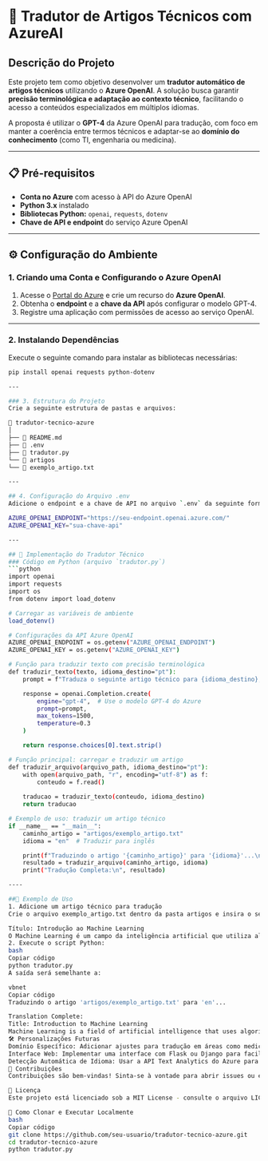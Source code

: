 # 📄 Tradutor de Artigos Técnicos com AzureAI  

## **Descrição do Projeto**  
Este projeto tem como objetivo desenvolver um **tradutor automático de artigos técnicos** utilizando o **Azure OpenAI**. A solução busca garantir **precisão terminológica e adaptação ao contexto técnico**, facilitando o acesso a conteúdos especializados em múltiplos idiomas.  

A proposta é utilizar o **GPT-4** da Azure OpenAI para tradução, com foco em manter a coerência entre termos técnicos e adaptar-se ao **domínio do conhecimento** (como TI, engenharia ou medicina).  

---

## **📋 Pré-requisitos**  
- **Conta no Azure** com acesso à API do Azure OpenAI  
- **Python 3.x** instalado  
- **Bibliotecas Python:** `openai`, `requests`, `dotenv`  
- **Chave de API e endpoint** do serviço Azure OpenAI

---

## **⚙️ Configuração do Ambiente**

### 1. Criando uma Conta e Configurando o Azure OpenAI  
1. Acesse o [Portal do Azure](https://portal.azure.com) e crie um recurso do **Azure OpenAI**.  
2. Obtenha o **endpoint** e a **chave da API** após configurar o modelo GPT-4.  
3. Registre uma aplicação com permissões de acesso ao serviço OpenAI.

---

### 2. Instalando Dependências  
Execute o seguinte comando para instalar as bibliotecas necessárias:  
```bash
pip install openai requests python-dotenv

---

### 3. Estrutura do Projeto  
Crie a seguinte estrutura de pastas e arquivos:

📁 tradutor-tecnico-azure
│
├── 📄 README.md
├── 📄 .env
├── 📄 tradutor.py
└── 📁 artigos
└── 📄 exemplo_artigo.txt

---

## 4. Configuração do Arquivo .env  
Adicione o endpoint e a chave de API no arquivo `.env` da seguinte forma:

AZURE_OPENAI_ENDPOINT="https://seu-endpoint.openai.azure.com/"
AZURE_OPENAI_KEY="sua-chave-api"

---

## 🚀 Implementação do Tradutor Técnico  
### Código em Python (arquivo `tradutor.py`)  
```python
import openai
import requests
import os
from dotenv import load_dotenv

# Carregar as variáveis de ambiente
load_dotenv()

# Configurações da API Azure OpenAI
AZURE_OPENAI_ENDPOINT = os.getenv("AZURE_OPENAI_ENDPOINT")
AZURE_OPENAI_KEY = os.getenv("AZURE_OPENAI_KEY")

# Função para traduzir texto com precisão terminológica
def traduzir_texto(texto, idioma_destino="pt"):
    prompt = f"Traduza o seguinte artigo técnico para {idioma_destino}, garantindo precisão nos termos técnicos:\n\n{texto}"

    response = openai.Completion.create(
        engine="gpt-4",  # Use o modelo GPT-4 do Azure
        prompt=prompt,
        max_tokens=1500,
        temperature=0.3
    )

    return response.choices[0].text.strip()

# Função principal: carregar e traduzir um artigo
def traduzir_arquivo(arquivo_path, idioma_destino="pt"):
    with open(arquivo_path, "r", encoding="utf-8") as f:
        conteudo = f.read()
    
    traducao = traduzir_texto(conteudo, idioma_destino)
    return traducao

# Exemplo de uso: traduzir um artigo técnico
if __name__ == "__main__":
    caminho_artigo = "artigos/exemplo_artigo.txt"
    idioma = "en"  # Traduzir para inglês

    print(f"Traduzindo o artigo '{caminho_artigo}' para '{idioma}'...\n")
    resultado = traduzir_arquivo(caminho_artigo, idioma)
    print("Tradução Completa:\n", resultado)

----

##📄 Exemplo de Uso
1. Adicione um artigo técnico para tradução
Crie o arquivo exemplo_artigo.txt dentro da pasta artigos e insira o seguinte conteúdo:

Título: Introdução ao Machine Learning  
O Machine Learning é um campo da inteligência artificial que utiliza algoritmos para aprender com dados e fazer previsões...
2. Execute o script Python:
bash
Copiar código
python tradutor.py
A saída será semelhante a:

vbnet
Copiar código
Traduzindo o artigo 'artigos/exemplo_artigo.txt' para 'en'...

Translation Complete:
Title: Introduction to Machine Learning
Machine Learning is a field of artificial intelligence that uses algorithms to learn from data and make predictions...
🛠 Personalizações Futuras
Domínio Específico: Adicionar ajustes para tradução em áreas como medicina, engenharia ou direito.
Interface Web: Implementar uma interface com Flask ou Django para facilitar o uso.
Detecção Automática de Idioma: Usar a API Text Analytics do Azure para detectar o idioma de entrada.
📌 Contribuições
Contribuições são bem-vindas! Sinta-se à vontade para abrir issues ou enviar um pull request.

📄 Licença
Este projeto está licenciado sob a MIT License - consulte o arquivo LICENSE para mais detalhes.

📂 Como Clonar e Executar Localmente
bash
Copiar código
git clone https://github.com/seu-usuario/tradutor-tecnico-azure.git  
cd tradutor-tecnico-azure  
python tradutor.py  
